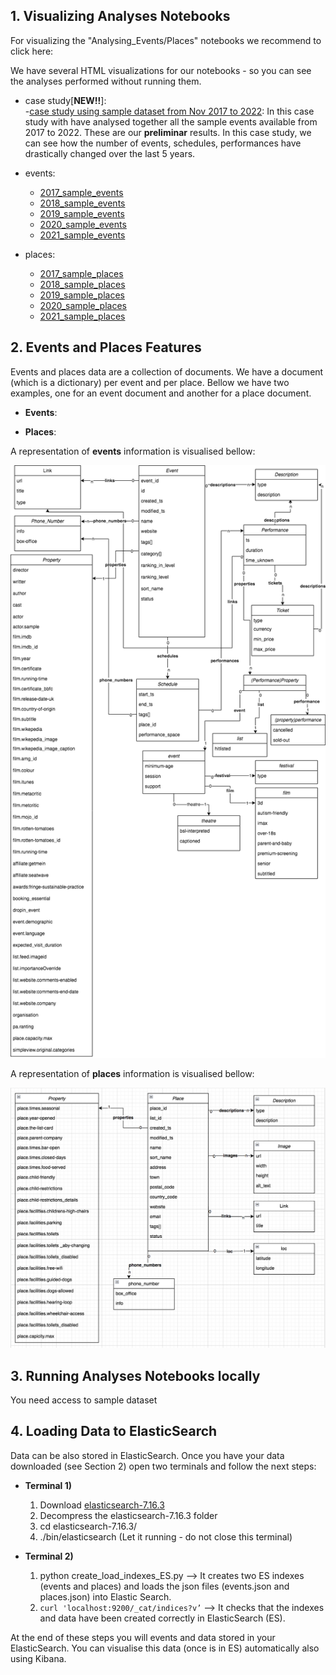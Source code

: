 ## 1. Visualizing Analyses Notebooks
For visualizing the "Analysing_Events/Places" notebooks we recommend to click here:

We have several HTML visualizations for our notebooks - so you can see the analyses performed without running them. 


 - case study[**NEW!!**]:  
       -[case study using sample dataset from Nov 2017 to 2022](https://storage.googleapis.com/case_study_list/Case_Study_v2.html): In this case study with have analysed together all the sample events available from 2017 to 2022. These are our **preliminar** results. In this case study, we can see how the number of events, schedules, performances have drastically changed over the last 5 years.  

     
  - events:
	- [2017_sample_events](https://storage.googleapis.com/case_study_list/Analysing_Events_sample_20171101.html) 
	- [2018_sample_events](https://storage.googleapis.com/case_study_list/Analysing_Events_sample_20180501.html) 
	- [2019_sample_events](https://storage.googleapis.com/case_study_list/Analysing_Events_sample_20190501.html) 
	- [2020_sample_events](https://storage.googleapis.com/case_study_list/Analysing_Events_sample__20200501.html) 
	- [2021_sample_events](https://storage.googleapis.com/case_study_list/Analysing_Events_sample_sample_20210501.html) 
  - places:
	- [2017_sample_places](https://storage.googleapis.com/case_study_list/Analysing_Places_sample_20171101.html) 
	- [2018_sample_places](https://storage.googleapis.com/case_study_list/Analysing_Places_sample_20180501.html) 
	- [2019_sample_places](https://storage.googleapis.com/case_study_list/Analysing_Places_sample_20190501.html) 
	- [2020_sample_places](https://storage.googleapis.com/case_study_list/Analysing_Places_sample_20100501.html) 
	- [2021_sample_places](https://storage.googleapis.com/case_study_list/Analysing_Places_sample_20210501.html) 


## 2. Events and Places Features

Events and places data are a collection of documents. We have a document (which is a dictionary) per event and per place.
Bellow we have two examples, one for an event document and another for a place document. 

- **Events**: 

- **Places**:


A representation of **events** information is visualised  bellow:

<img width="1121" alt="events_classes" src="./events_classes.png">

A representation of **places** information is visualised bellow:

<img width="1121" alt="places_classes" src="./places_classes.png">

## 3. Running Analyses Notebooks locally

You need access to sample dataset 

## 4. Loading Data to ElasticSearch

Data can be also stored in ElasticSearch. Once you have your data downloaded (see Section 2) open two terminals and follow the next steps:
- **Terminal 1)**
  1. Download [elasticsearch-7.16.3](https://www.elastic.co/downloads/elasticsearch)
  2. Decompress the elasticsearch-7.16.3 folder
  3. cd elasticsearch-7.16.3/
  4. ./bin/elasticsearch 
  (Let it running - do not close this terminal)

- **Terminal  2)**
   1. python create_load_indexes_ES.py  —> It creates two ES indexes (events and places) and loads the json files (events.json and places.json) into Elastic Search. 
   2. ``` curl 'localhost:9200/_cat/indices?v’ ``` —> It checks that the indexes and data have been created correctly in ElasticSearch (ES).

At the end of these steps you will events and data stored in your ElasticSearch. You can visualise this data (once is in ES) automatically also using Kibana. 

